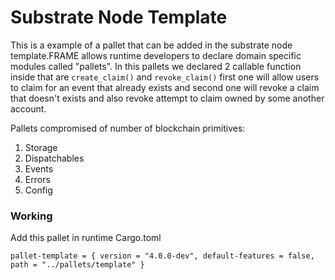 # Substrate Node Template 
This is a example of a pallet that can be added in the substrate node template.FRAME allows runtime developers to declare domain specific modules called "pallets". In this pallets we declared 2 callable function inside that are ```create_claim()``` and ```revoke_claim()``` first one will allow users to claim for an event that already exists and second one will revoke a claim that doesn't exists and also revoke attempt to claim owned by some another account.


Pallets compromised of number of blockchain primitives:
1. Storage
2. Dispatchables
3. Events
4. Errors
5. Config


### Working
Add this pallet in runtime Cargo.toml

``` pallet-template = { version = "4.0.0-dev", default-features = false, path = "../pallets/template" } ```